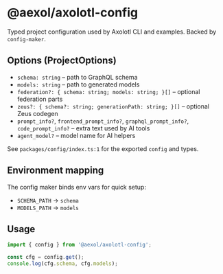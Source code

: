 # @aexol/axolotl-config

Typed project configuration used by Axolotl CLI and examples. Backed by `config-maker`.

## Options (ProjectOptions)

- `schema: string` – path to GraphQL schema
- `models: string` – path to generated models
- `federation?: { schema: string; models: string; }[]` – optional federation parts
- `zeus?: { schema?: string; generationPath: string; }[]` – optional Zeus codegen
- `prompt_info?`, `frontend_prompt_info?`, `graphql_prompt_info?`, `code_prompt_info?` – extra text used by AI tools
- `agent_model?` – model name for AI helpers

See `packages/config/index.ts:1` for the exported `config` and types.

## Environment mapping

The config maker binds env vars for quick setup:

- `SCHEMA_PATH` -> `schema`
- `MODELS_PATH` -> `models`

## Usage

```ts
import { config } from '@aexol/axolotl-config';

const cfg = config.get();
console.log(cfg.schema, cfg.models);
```
